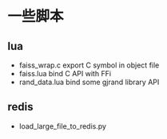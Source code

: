 # 一些脚本
## lua
- faiss_wrap.c export  C symbol in object file
- faiss.lua bind C API with FFi
- rand_data.lua bind some gjrand library API

## redis
- load_large_file_to_redis.py


